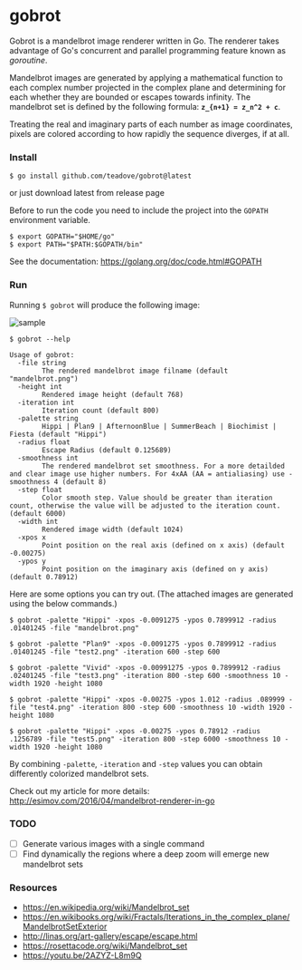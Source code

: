 # gobrot

Gobrot is a mandelbrot image renderer written in Go. The renderer takes advantage of Go's concurrent and parallel programming feature known as *goroutine*.

Mandelbrot images are generated by applying a mathematical function to each complex number projected in the complex plane and determining for each whether they are bounded or escapes towards infinity. The mandelbrot set is defined by the following formula: **`z_{n+1} = z_n^2 + c`**. 

Treating the real and imaginary parts of each number as image coordinates, pixels are colored according to how rapidly the sequence diverges, if at all.

### Install
```
$ go install github.com/teadove/gobrot@latest
```
or just download latest from release page

Before to run the code you need to include the project into the `GOPATH` environment variable. 
```
$ export GOPATH="$HOME/go"
$ export PATH="$PATH:$GOPATH/bin"
```
See the documentation: https://golang.org/doc/code.html#GOPATH

### Run
Running `$ gobrot` will produce the following image:

![sample](https://raw.githubusercontent.com/esimov/gobrot/master/images/test5.jpg)

```
$ gobrot --help

Usage of gobrot:
  -file string
    	The rendered mandelbrot image filname (default "mandelbrot.png")
  -height int
    	Rendered image height (default 768)
  -iteration int
    	Iteration count (default 800)
  -palette string
    	Hippi | Plan9 | AfternoonBlue | SummerBeach | Biochimist | Fiesta (default "Hippi")
  -radius float
    	Escape Radius (default 0.125689)
  -smoothness int
    	The rendered mandelbrot set smoothness. For a more detailded and clear image use higher numbers. For 4xAA (AA = antialiasing) use -smoothness 4 (default 8)
  -step float
    	Color smooth step. Value should be greater than iteration count, otherwise the value will be adjusted to the iteration count. (default 6000)
  -width int
    	Rendered image width (default 1024)
  -xpos x
    	Point position on the real axis (defined on x axis) (default -0.00275)
  -ypos y
    	Point position on the imaginary axis (defined on y axis) (default 0.78912)

```

Here are some options you can try out. (The attached images are generated using the below commands.)

```
$ gobrot -palette "Hippi" -xpos -0.0091275 -ypos 0.7899912 -radius .01401245 -file "mandelbrot.png"
```
```
$ gobrot -palette "Plan9" -xpos -0.0091275 -ypos 0.7899912 -radius .01401245 -file "test2.png" -iteration 600 -step 600
```
```
$ gobrot -palette "Vivid" -xpos -0.00991275 -ypos 0.7899912 -radius .02401245 -file "test3.png" -iteration 800 -step 600 -smoothness 10 -width 1920 -height 1080
```
```
$ gobrot -palette "Hippi" -xpos -0.00275 -ypos 1.012 -radius .089999 -file "test4.png" -iteration 800 -step 600 -smoothness 10 -width 1920 -height 1080
```
```
$ gobrot -palette "Hippi" -xpos -0.00275 -ypos 0.78912 -radius .1256789 -file "test5.png" -iteration 800 -step 6000 -smoothness 10 -width 1920 -height 1080
```

By combining `-palette`, `-iteration` and `-step` values you can obtain differently colorized mandelbrot sets.

Check out my article for more details: http://esimov.com/2016/04/mandelbrot-renderer-in-go

### TODO

- [ ] Generate various images with a single command
- [ ] Find dynamically the regions where a deep zoom will emerge new mandelbrot sets 

### Resources

- https://en.wikipedia.org/wiki/Mandelbrot_set
- https://en.wikibooks.org/wiki/Fractals/Iterations_in_the_complex_plane/MandelbrotSetExterior
- http://linas.org/art-gallery/escape/escape.html
- https://rosettacode.org/wiki/Mandelbrot_set
- https://youtu.be/2AZYZ-L8m9Q
